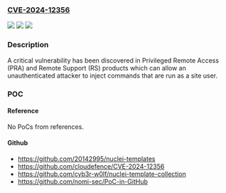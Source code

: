 ### [CVE-2024-12356](https://cve.mitre.org/cgi-bin/cvename.cgi?name=CVE-2024-12356)
![](https://img.shields.io/static/v1?label=Product&message=Remote%20Support%20%26%20Privileged%20Remote%20Access&color=blue)
![](https://img.shields.io/static/v1?label=Version&message=0%3C%3D%2024.3.1%20&color=brighgreen)
![](https://img.shields.io/static/v1?label=Vulnerability&message=CWE-77%20Improper%20Neutralization%20of%20Special%20Elements%20used%20in%20a%20Command%20('Command%20Injection')&color=brighgreen)

### Description

A critical vulnerability has been discovered in Privileged Remote Access (PRA) and Remote Support (RS) products which can allow an unauthenticated attacker to inject commands that are run as a site user.

### POC

#### Reference
No PoCs from references.

#### Github
- https://github.com/20142995/nuclei-templates
- https://github.com/cloudefence/CVE-2024-12356
- https://github.com/cyb3r-w0lf/nuclei-template-collection
- https://github.com/nomi-sec/PoC-in-GitHub

